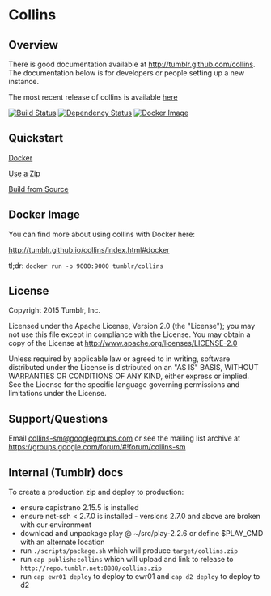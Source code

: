 # Collins

## Overview

There is good documentation available at http://tumblr.github.com/collins. The
documentation below is for developers or people setting up a new instance.

The most recent release of collins is available [here](http://tumblr.github.com/collins/downloads.html)

[![Build Status](https://travis-ci.org/tumblr/collins.png?branch=master)](https://travis-ci.org/tumblr/collins)
[![Dependency Status](https://www.versioneye.com/user/projects/555e7598393564000d040000/badge.svg?style=flat)](https://www.versioneye.com/user/projects/555e7598393564000d040000)
[![Docker Image](http://dockeri.co/image/tumblr/collins)](https://registry.hub.docker.com/u/tumblr/collins/)

## Quickstart

[Docker](http://tumblr.github.com/collins/#quickstart-docker)

[Use a Zip](http://tumblr.github.com/collins/#quickstart-zip)

[Build from Source](http://tumblr.github.com/collins/#quickstart-source)

## Docker Image

You can find more about using collins with Docker here:

http://tumblr.github.io/collins/index.html#docker

tl;dr: ```docker run -p 9000:9000 tumblr/collins```

## License

Copyright 2015 Tumblr, Inc.

Licensed under the Apache License, Version 2.0 (the "License");
you may not use this file except in compliance with the License.
You may obtain a copy of the License at http://www.apache.org/licenses/LICENSE-2.0

Unless required by applicable law or agreed to in writing, software
distributed under the License is distributed on an "AS IS" BASIS,
WITHOUT WARRANTIES OR CONDITIONS OF ANY KIND, either express or implied.
See the License for the specific language governing permissions and
limitations under the License.

## Support/Questions

Email collins-sm@googlegroups.com or see the mailing list archive at https://groups.google.com/forum/#!forum/collins-sm

## Internal (Tumblr) docs

To create a production zip and deploy to production:
  - ensure capistrano 2.15.5 is installed
  - ensure net-ssh < 2.7.0 is installed - versions 2.7.0 and above are broken with our environment
  - download and unpackage play @ ~/src/play-2.2.6 or define $PLAY_CMD with an alternate location
  - run `./scripts/package.sh` which will produce `target/collins.zip`
  - run `cap publish:collins` which will upload and link to release to `http://repo.tumblr.net:8888/collins.zip`
  - run `cap ewr01 deploy` to deploy to ewr01 and `cap d2 deploy` to deploy to d2
